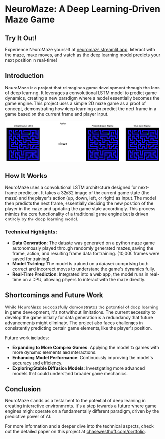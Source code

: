 # NeuroMaze: A Deep Learning-Driven Maze Game

## Try It Out!
Experience NeuroMaze yourself at [neuromaze.streamlit.app](https://neuromaze.streamlit.app). Interact with the maze, make moves, and watch as the deep learning model predicts your next position in real-time!

## Introduction
NeuroMaze is a project that reimagines game development through the lens of deep learning. It leverages a convolutional LSTM model to predict game dynamics, creating a new paradigm where a model essentially becomes the game engine. This project uses a simple 2D maze game as a proof of concept, demonstrating how deep learning can predict the next frame in a game based on the current frame and player input.

![Working NeuroMaze](assets/working.png)

## How It Works
NeuroMaze uses a convolutional LSTM architecture designed for next-frame prediction. It takes a 32x32 image of the current game state (the maze) and the player's action (up, down, left, or right) as input. The model then predicts the next frame, essentially deciding the new position of the player in the maze and updating the game state accordingly. This process mimics the core functionality of a traditional game engine but is driven entirely by the deep learning model.

### Technical Highlights:
- **Data Generation**: The dataste was generated on a python maze game autonomously played through randomly generated mazes, saving the frame, action, and resulting frame data for training. (10,000 frames were saved for training)
- **Model Training**: The model is trained on a dataset comprising both correct and incorrect moves to understand the game's dynamics fully.
- **Real-Time Prediction**: Integrated into a web app, the model runs in real-time on a CPU, allowing players to interact with the maze directly.

## Shortcomings and Future Work
While NeuroMaze successfully demonstrates the potential of deep learning in game development, it's not without limitations. The current necessity to develop the game initially for data generation is a redundancy that future advancements might eliminate. The project also faces challenges in consistently predicting certain game elements, like the player's position.

Future work includes:
- **Expanding to More Complex Games**: Applying the model to games with more dynamic elements and interactions.
- **Enhancing Model Performance**: Continuously improving the model's accuracy and efficiency.
- **Exploring Stable Diffusion Models**: Investigating more advanced models that could understand broader game mechanics.




## Conclusion
NeuroMaze stands as a testament to the potential of deep learning in creating interactive environments. It's a step towards a future where game engines might operate on a fundamentally different paradigm, driven by the predictive power of AI.

For more information and a deeper dive into the technical aspects, check out the detailed paper on this project at [chasewesthoff.com/portfolio](https://chasewesthoff.com/portfolio).
